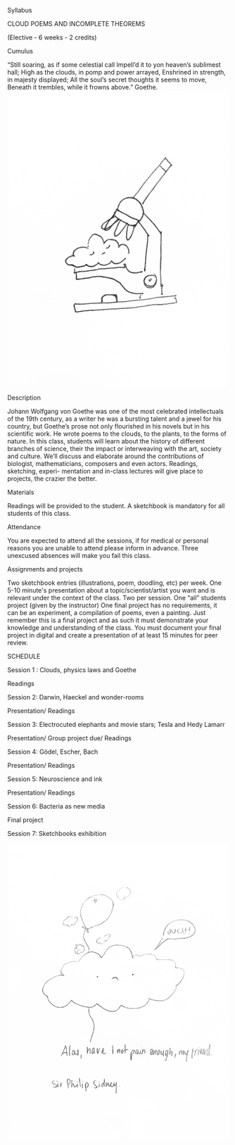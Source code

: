 Syllabus





CLOUD POEMS AND INCOMPLETE THEOREMS

(Elective - 6 weeks - 2 credits)




 Cumulus
 
“Still soaring, as if some celestial call
Impell’d it to yon heaven’s sublimest hall;
High as the clouds, in pomp and power arrayed,
Enshrined in strength, in majesty displayed;
All the soul’s secret thoughts it seems to move,
Beneath it trembles, while it frowns above.”
Goethe.
![](img/cloudone.jpg)




Description

Johann Wolfgang von Goethe was one of the most celebrated intellectuals of the 19th
century, as a writer he was a bursting talent and a jewel for his country, but Goethe’s
prose not only flourished in his novels but in his scientific work. He wrote poems to 
the clouds, to the plants, to the forms of nature. In this class, students will learn 
about the history of different branches of science, their the impact or interweaving 
with the art, society and culture. We’ll discuss and elaborate around the contributions 
of biologist, mathematicians, composers and even actors. Readings, sketching, experi-
mentation and in-class lectures will give place to projects, the crazier the better. 


Materials

Readings will be provided to the student. A sketchbook is mandatory for all students of 
this class. 


Attendance

You are expected to attend all the sessions, if for medical or personal reasons you are 
unable to attend please inform in advance. Three unexcused absences will make you fail 
this class.


Assignments and projects

Two sketchbook entries (illustrations, poem, doodling, etc) per week.
One 5-10 minute's presentation about a topic/scientist/artist you want and is relevant 
under the context of the class. Two per session.
One “all” students project (given by the instructor)
One final project has no requirements, it can be an experiment, a compilation of poems, 
even a painting. Just remember this is a final project and as such it must demonstrate 
your knowledge and understanding of the class. You must document your final project in 
digital and create a presentation of at least 15 minutes for peer review.



SCHEDULE

Session 1 : Clouds, physics laws and Goethe

Readings

Session 2: Darwin, Haeckel and wonder-rooms

Presentation/
Readings

Session 3: Electrocuted elephants and movie stars; Tesla and Hedy Lamarr

Presentation/
Group project due/
Readings

Session 4: Gödel, Escher, Bach

Presentation/
Readings


Session 5: Neuroscience and ink

Presentation/
Readings

Session 6: Bacteria as new media

Final project

Session 7: Sketchbooks exhibition 

![](img/cloudtwo.jpg)


